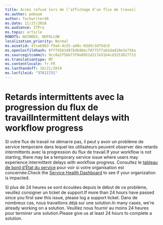 ```yaml
---
title: Accès refusé lors de l’affichage d’un flux de travail
ms.author: pebaum
author: Techwriter40
ms.date: 11/27/2018
ms.audience: ITPro
ms.topic: article
ROBOTS: NOINDEX, NOFOLLOW
localization_priority: Normal
ms.assetid: 47ceb983-f9a4-4c55-a40c-03d5c3d75dc9
ms.openlocfilehash: 0fff4563d97b4b9bbcf0775f7ab5dad19e3e736a
ms.sourcegitcommit: 9cc8a2f5bb73f0e8951d317e51b4cd3253027733
ms.translationtype: MT
ms.contentlocale: fr-FR
ms.lasthandoff: 10/21/2019
ms.locfileid: "37611731"
---
```

# <a name="intermittent-delays-with-workflow-progress"></a><span data-ttu-id="4ffac-102">Retards intermittents avec la progression du flux de travail</span><span class="sxs-lookup"><span data-stu-id="4ffac-102">Intermittent delays with workflow progress</span></span>

<span data-ttu-id="4ffac-103">Si votre flux de travail ne démarre pas, il peut y avoir un problème de service temporaire dans lequel les utilisateurs peuvent observer des retards intermittents avec la progression du flux de travail.</span><span class="sxs-lookup"><span data-stu-id="4ffac-103">If your workflow is not starting, there may be a temporary service issue where users may experience intermittent delays with workflow progress.</span></span> <span data-ttu-id="4ffac-104">Consultez le [tableau de bord d’État du service](https://admin.microsoft.com/AdminPortal/Home#/servicehealth) pour voir si votre organisation est concernée.</span><span class="sxs-lookup"><span data-stu-id="4ffac-104">Check the [Service Health Dashboard](https://admin.microsoft.com/AdminPortal/Home#/servicehealth) to see if your organization is impacted.</span></span> 

<span data-ttu-id="4ffac-105">Si plus de 24 heures se sont écoulées depuis le début de ce problème, veuillez consigner un ticket de support.</span><span class="sxs-lookup"><span data-stu-id="4ffac-105">If more than 24 hours have passed since you first saw this issue, please log a support ticket.</span></span> <span data-ttu-id="4ffac-106">Dans de nombreux cas, nous travaillons déjà sur une solution.</span><span class="sxs-lookup"><span data-stu-id="4ffac-106">In many cases, we're already working on a solution.</span></span> <span data-ttu-id="4ffac-107">Veuillez nous fournir au moins 24 heures pour terminer une solution.</span><span class="sxs-lookup"><span data-stu-id="4ffac-107">Please give us at least 24 hours to complete a solution.</span></span>


  


